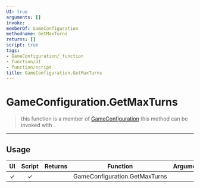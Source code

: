 ```yaml
---
UI: true
arguments: []
invoke: .
memberOf: GameConfiguration
methodname: GetMaxTurns
returns: []
script: true
tags:
- GameConfiguration/_function
- function/UI
- function/script
title: GameConfiguration.GetMaxTurns
---
```

# GameConfiguration.GetMaxTurns
> this function is a member of [GameConfiguration](civ-6/lua/GameConfiguration.md)
> this method can be invoked with `.`
-----
## Usage
|  UI | Script | Returns | Function | Arguments |
|:---:|:------:|-------:|:--------:|:---------|
|✓|✓||GameConfiguration.GetMaxTurns||
